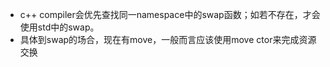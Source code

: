 
- c++ compiler会优先查找同一namespace中的swap函数；如若不存在，才会使用std中的swap。
- 具体到swap的场合，现在有move，一般而言应该使用move ctor来完成资源交换